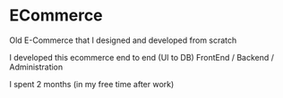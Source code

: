 ECommerce
=========

Old E-Commerce that I designed and developed from scratch

I developed this ecommerce end to end (UI to DB) FrontEnd / Backend / Administration

I spent 2 months (in my free time after work)
